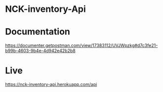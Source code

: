 # NCK-inventory-Api

# Documentation
https://documenter.getpostman.com/view/17383112/UVJWpzkg#d7c3fe21-b99b-4603-9b4e-4d942e42b2b8

# Live
https://nck-inventory-api.herokuapp.com/api
